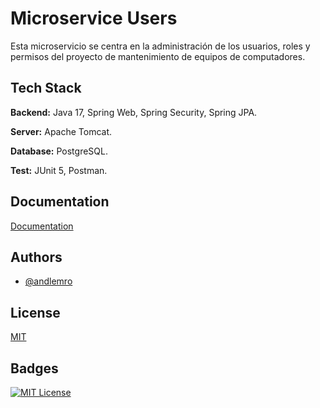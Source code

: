 
# Microservice Users

Esta microservicio se centra en la administración de los usuarios, roles y permisos del proyecto de mantenimiento de equipos de computadores.

## Tech Stack

**Backend:** Java 17, Spring Web, Spring Security, Spring JPA.

**Server:** Apache Tomcat.

**Database:** PostgreSQL.

**Test:** JUnit 5, Postman.

## Documentation

[Documentation](https://github.com/andlemro/ComputerMaintenance/tree/feature/Documentation)


## Authors

- [@andlemro](https://github.com/andlemro)


## License

[MIT](https://github.com/andlemro/ComputerMaintenance/blob/main/LICENSE)


## Badges

[![MIT License](https://img.shields.io/badge/License-MIT-green.svg)](https://github.com/andlemro/ComputerMaintenance/blob/main/LICENSE)

